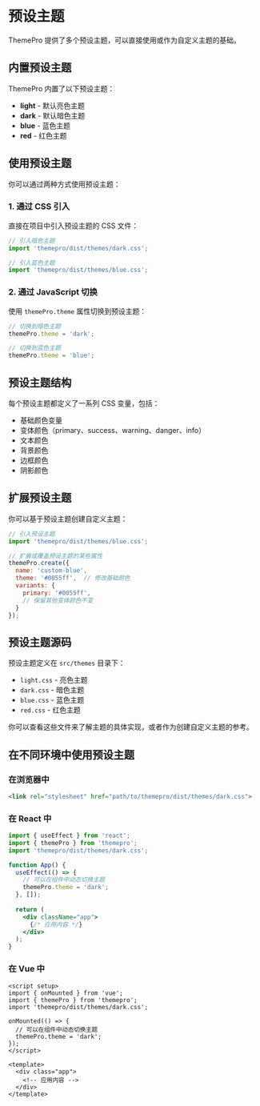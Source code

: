 # 预设主题

ThemePro 提供了多个预设主题，可以直接使用或作为自定义主题的基础。

## 内置预设主题

ThemePro 内置了以下预设主题：

- **light** - 默认亮色主题
- **dark** - 默认暗色主题
- **blue** - 蓝色主题
- **red** - 红色主题

## 使用预设主题

你可以通过两种方式使用预设主题：

### 1. 通过 CSS 引入

直接在项目中引入预设主题的 CSS 文件：

```js
// 引入暗色主题
import 'themepro/dist/themes/dark.css';

// 引入蓝色主题
import 'themepro/dist/themes/blue.css';
```

### 2. 通过 JavaScript 切换

使用 `themePro.theme` 属性切换到预设主题：

```js
// 切换到暗色主题
themePro.theme = 'dark';

// 切换到蓝色主题
themePro.theme = 'blue';
```

## 预设主题结构

每个预设主题都定义了一系列 CSS 变量，包括：

- 基础颜色变量
- 变体颜色（primary、success、warning、danger、info）
- 文本颜色
- 背景颜色
- 边框颜色
- 阴影颜色

## 扩展预设主题

你可以基于预设主题创建自定义主题：

```js
// 引入预设主题
import 'themepro/dist/themes/blue.css';

// 扩展或覆盖预设主题的某些属性
themePro.create({
  name: 'custom-blue',
  theme: '#0055ff',  // 修改基础颜色
  variants: {
    primary: '#0055ff',
    // 保留其他变体颜色不变
  }
});
```

## 预设主题源码

预设主题定义在 `src/themes` 目录下：

- `light.css` - 亮色主题
- `dark.css` - 暗色主题
- `blue.css` - 蓝色主题
- `red.css` - 红色主题

你可以查看这些文件来了解主题的具体实现，或者作为创建自定义主题的参考。

## 在不同环境中使用预设主题

### 在浏览器中

```html
<link rel="stylesheet" href="path/to/themepro/dist/themes/dark.css">
```

### 在 React 中

```jsx
import { useEffect } from 'react';
import { themePro } from 'themepro';
import 'themepro/dist/themes/dark.css';

function App() {
  useEffect(() => {
    // 可以在组件中动态切换主题
    themePro.theme = 'dark';
  }, []);
  
  return (
    <div className="app">
      {/* 应用内容 */}
    </div>
  );
}
```

### 在 Vue 中

```vue
<script setup>
import { onMounted } from 'vue';
import { themePro } from 'themepro';
import 'themepro/dist/themes/dark.css';

onMounted(() => {
  // 可以在组件中动态切换主题
  themePro.theme = 'dark';
});
</script>

<template>
  <div class="app">
    <!-- 应用内容 -->
  </div>
</template>
```